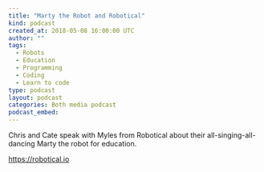 ```yaml
---
title: "Marty the Robot and Robotical"
kind: podcast
created_at: 2018-05-08 16:00:00 UTC
author: ""
tags:
  - Robots
  - Education
  - Programming
  - Coding
  - Learn to code
type: podcast
layout: podcast
categories: Both media podcast
podcast_embed:
---
```

Chris and Cate speak with Myles from Robotical about their all-singing-all-dancing Marty the robot for education.

https://robotical.io
